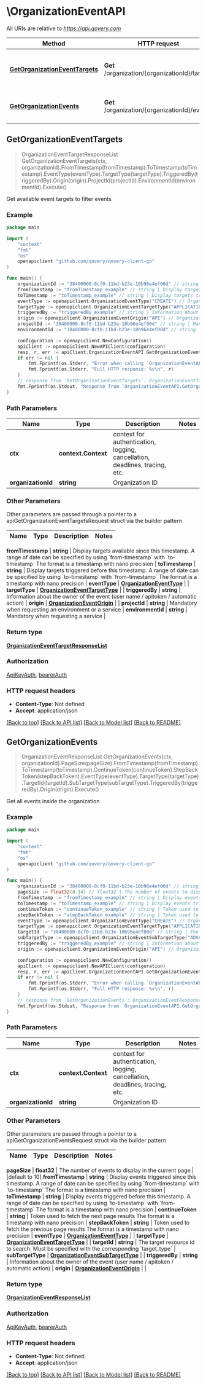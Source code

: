 # \OrganizationEventAPI

All URIs are relative to *https://api.qovery.com*

Method | HTTP request | Description
------------- | ------------- | -------------
[**GetOrganizationEventTargets**](OrganizationEventAPI.md#GetOrganizationEventTargets) | **Get** /organization/{organizationId}/targets | Get available event targets to filter events
[**GetOrganizationEvents**](OrganizationEventAPI.md#GetOrganizationEvents) | **Get** /organization/{organizationId}/events | Get all events inside the organization



## GetOrganizationEventTargets

> OrganizationEventTargetResponseList GetOrganizationEventTargets(ctx, organizationId).FromTimestamp(fromTimestamp).ToTimestamp(toTimestamp).EventType(eventType).TargetType(targetType).TriggeredBy(triggeredBy).Origin(origin).ProjectId(projectId).EnvironmentId(environmentId).Execute()

Get available event targets to filter events



### Example

```go
package main

import (
    "context"
    "fmt"
    "os"
    openapiclient "github.com/qovery/qovery-client-go"
)

func main() {
    organizationId := "38400000-8cf0-11bd-b23e-10b96e4ef00d" // string | Organization ID
    fromTimestamp := "fromTimestamp_example" // string | Display targets available since this timestamp.   A range of date can be specified by using `from-timestamp` with `to-timestamp` The format is a timestamp with nano precision  (optional)
    toTimestamp := "toTimestamp_example" // string | Display targets triggered before this timestamp.   A range of date can be specified by using `to-timestamp` with `from-timestamp` The format is a timestamp with nano precision  (optional)
    eventType := openapiclient.OrganizationEventType("CREATE") // OrganizationEventType |  (optional)
    targetType := openapiclient.OrganizationEventTargetType("APPLICATION") // OrganizationEventTargetType |  (optional)
    triggeredBy := "triggeredBy_example" // string | Information about the owner of the event (user name / apitoken / automatic action) (optional)
    origin := openapiclient.OrganizationEventOrigin("API") // OrganizationEventOrigin |  (optional)
    projectId := "38400000-8cf0-11bd-b23e-10b96e4ef00d" // string | Mandatory when requesting an environment or a service (optional)
    environmentId := "38400000-8cf0-11bd-b23e-10b96e4ef00d" // string | Mandatory when requesting a service (optional)

    configuration := openapiclient.NewConfiguration()
    apiClient := openapiclient.NewAPIClient(configuration)
    resp, r, err := apiClient.OrganizationEventAPI.GetOrganizationEventTargets(context.Background(), organizationId).FromTimestamp(fromTimestamp).ToTimestamp(toTimestamp).EventType(eventType).TargetType(targetType).TriggeredBy(triggeredBy).Origin(origin).ProjectId(projectId).EnvironmentId(environmentId).Execute()
    if err != nil {
        fmt.Fprintf(os.Stderr, "Error when calling `OrganizationEventAPI.GetOrganizationEventTargets``: %v\n", err)
        fmt.Fprintf(os.Stderr, "Full HTTP response: %v\n", r)
    }
    // response from `GetOrganizationEventTargets`: OrganizationEventTargetResponseList
    fmt.Fprintf(os.Stdout, "Response from `OrganizationEventAPI.GetOrganizationEventTargets`: %v\n", resp)
}
```

### Path Parameters


Name | Type | Description  | Notes
------------- | ------------- | ------------- | -------------
**ctx** | **context.Context** | context for authentication, logging, cancellation, deadlines, tracing, etc.
**organizationId** | **string** | Organization ID | 

### Other Parameters

Other parameters are passed through a pointer to a apiGetOrganizationEventTargetsRequest struct via the builder pattern


Name | Type | Description  | Notes
------------- | ------------- | ------------- | -------------

 **fromTimestamp** | **string** | Display targets available since this timestamp.   A range of date can be specified by using &#x60;from-timestamp&#x60; with &#x60;to-timestamp&#x60; The format is a timestamp with nano precision  | 
 **toTimestamp** | **string** | Display targets triggered before this timestamp.   A range of date can be specified by using &#x60;to-timestamp&#x60; with &#x60;from-timestamp&#x60; The format is a timestamp with nano precision  | 
 **eventType** | [**OrganizationEventType**](OrganizationEventType.md) |  | 
 **targetType** | [**OrganizationEventTargetType**](OrganizationEventTargetType.md) |  | 
 **triggeredBy** | **string** | Information about the owner of the event (user name / apitoken / automatic action) | 
 **origin** | [**OrganizationEventOrigin**](OrganizationEventOrigin.md) |  | 
 **projectId** | **string** | Mandatory when requesting an environment or a service | 
 **environmentId** | **string** | Mandatory when requesting a service | 

### Return type

[**OrganizationEventTargetResponseList**](OrganizationEventTargetResponseList.md)

### Authorization

[ApiKeyAuth](../README.md#ApiKeyAuth), [bearerAuth](../README.md#bearerAuth)

### HTTP request headers

- **Content-Type**: Not defined
- **Accept**: application/json

[[Back to top]](#) [[Back to API list]](../README.md#documentation-for-api-endpoints)
[[Back to Model list]](../README.md#documentation-for-models)
[[Back to README]](../README.md)


## GetOrganizationEvents

> OrganizationEventResponseList GetOrganizationEvents(ctx, organizationId).PageSize(pageSize).FromTimestamp(fromTimestamp).ToTimestamp(toTimestamp).ContinueToken(continueToken).StepBackToken(stepBackToken).EventType(eventType).TargetType(targetType).TargetId(targetId).SubTargetType(subTargetType).TriggeredBy(triggeredBy).Origin(origin).Execute()

Get all events inside the organization



### Example

```go
package main

import (
    "context"
    "fmt"
    "os"
    openapiclient "github.com/qovery/qovery-client-go"
)

func main() {
    organizationId := "38400000-8cf0-11bd-b23e-10b96e4ef00d" // string | Organization ID
    pageSize := float32(8.14) // float32 | The number of events to display in the current page (optional) (default to 10)
    fromTimestamp := "fromTimestamp_example" // string | Display events triggered since this timestamp.   A range of date can be specified by using `from-timestamp` with `to-timestamp` The format is a timestamp with nano precision  (optional)
    toTimestamp := "toTimestamp_example" // string | Display events triggered before this timestamp.   A range of date can be specified by using `to-timestamp` with `from-timestamp` The format is a timestamp with nano precision  (optional)
    continueToken := "continueToken_example" // string | Token used to fetch the next page results The format is a timestamp with nano precision  (optional)
    stepBackToken := "stepBackToken_example" // string | Token used to fetch the previous page results The format is a timestamp with nano precision  (optional)
    eventType := openapiclient.OrganizationEventType("CREATE") // OrganizationEventType |  (optional)
    targetType := openapiclient.OrganizationEventTargetType("APPLICATION") // OrganizationEventTargetType |  (optional)
    targetId := "38400000-8cf0-11bd-b23e-10b96e4ef00d" // string | The target resource id to search.   Must be specified with the corresponding `target_type`  (optional)
    subTargetType := openapiclient.OrganizationEventSubTargetType("ADVANCED_SETTINGS") // OrganizationEventSubTargetType |  (optional)
    triggeredBy := "triggeredBy_example" // string | Information about the owner of the event (user name / apitoken / automatic action) (optional)
    origin := openapiclient.OrganizationEventOrigin("API") // OrganizationEventOrigin |  (optional)

    configuration := openapiclient.NewConfiguration()
    apiClient := openapiclient.NewAPIClient(configuration)
    resp, r, err := apiClient.OrganizationEventAPI.GetOrganizationEvents(context.Background(), organizationId).PageSize(pageSize).FromTimestamp(fromTimestamp).ToTimestamp(toTimestamp).ContinueToken(continueToken).StepBackToken(stepBackToken).EventType(eventType).TargetType(targetType).TargetId(targetId).SubTargetType(subTargetType).TriggeredBy(triggeredBy).Origin(origin).Execute()
    if err != nil {
        fmt.Fprintf(os.Stderr, "Error when calling `OrganizationEventAPI.GetOrganizationEvents``: %v\n", err)
        fmt.Fprintf(os.Stderr, "Full HTTP response: %v\n", r)
    }
    // response from `GetOrganizationEvents`: OrganizationEventResponseList
    fmt.Fprintf(os.Stdout, "Response from `OrganizationEventAPI.GetOrganizationEvents`: %v\n", resp)
}
```

### Path Parameters


Name | Type | Description  | Notes
------------- | ------------- | ------------- | -------------
**ctx** | **context.Context** | context for authentication, logging, cancellation, deadlines, tracing, etc.
**organizationId** | **string** | Organization ID | 

### Other Parameters

Other parameters are passed through a pointer to a apiGetOrganizationEventsRequest struct via the builder pattern


Name | Type | Description  | Notes
------------- | ------------- | ------------- | -------------

 **pageSize** | **float32** | The number of events to display in the current page | [default to 10]
 **fromTimestamp** | **string** | Display events triggered since this timestamp.   A range of date can be specified by using &#x60;from-timestamp&#x60; with &#x60;to-timestamp&#x60; The format is a timestamp with nano precision  | 
 **toTimestamp** | **string** | Display events triggered before this timestamp.   A range of date can be specified by using &#x60;to-timestamp&#x60; with &#x60;from-timestamp&#x60; The format is a timestamp with nano precision  | 
 **continueToken** | **string** | Token used to fetch the next page results The format is a timestamp with nano precision  | 
 **stepBackToken** | **string** | Token used to fetch the previous page results The format is a timestamp with nano precision  | 
 **eventType** | [**OrganizationEventType**](OrganizationEventType.md) |  | 
 **targetType** | [**OrganizationEventTargetType**](OrganizationEventTargetType.md) |  | 
 **targetId** | **string** | The target resource id to search.   Must be specified with the corresponding &#x60;target_type&#x60;  | 
 **subTargetType** | [**OrganizationEventSubTargetType**](OrganizationEventSubTargetType.md) |  | 
 **triggeredBy** | **string** | Information about the owner of the event (user name / apitoken / automatic action) | 
 **origin** | [**OrganizationEventOrigin**](OrganizationEventOrigin.md) |  | 

### Return type

[**OrganizationEventResponseList**](OrganizationEventResponseList.md)

### Authorization

[ApiKeyAuth](../README.md#ApiKeyAuth), [bearerAuth](../README.md#bearerAuth)

### HTTP request headers

- **Content-Type**: Not defined
- **Accept**: application/json

[[Back to top]](#) [[Back to API list]](../README.md#documentation-for-api-endpoints)
[[Back to Model list]](../README.md#documentation-for-models)
[[Back to README]](../README.md)

